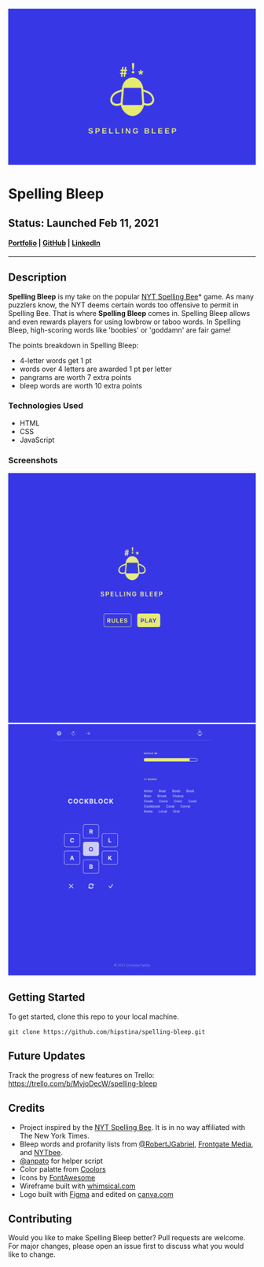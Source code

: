 ![Spelling bleep logo on a blue field](./assets/sb-field-blue.png)

# Spelling Bleep
## Status: **Launched Feb 11, 2021**
#### [Portfolio](https://christinapadilla.com) | [GitHub](https://github.com/hipstina) | [LinkedIn](https://linkedin.com/in/hipstina)
***
## Description 

**Spelling Bleep** is my take on the popular [NYT Spelling Bee](https://www.nytimes.com/puzzles/spelling-bee)* game. As many puzzlers know, the NYT deems certain words too offensive to permit in Spelling Bee. That is where **Spelling Bleep** comes in. Spelling Bleep allows and even rewards players for using lowbrow or taboo words. In Spelling Bleep, high-scoring words like 'boobies' or 'goddamn' are fair game!

The points breakdown in Spelling Bleep: 
  + 4-letter words get 1 pt 
  + words over 4 letters are awarded 1 pt per letter
  + pangrams are worth 7 extra points 
  + bleep words are worth 10 extra points
  



### Technologies Used
* HTML
* CSS
* JavaScript


### Screenshots
![Spelling bleep landing page](./assets/landing-page.png)
![Session of a spelling bleep game](./assets/genius.png)

## Getting Started
To get started, clone this repo to your local machine.
```
git clone https://github.com/hipstina/spelling-bleep.git
```
## Future Updates
Track the progress of new features on Trello: https://trello.com/b/MvjoDecW/spelling-bleep

## Credits
+ Project inspired by the [NYT Spelling Bee](https://www.nytimes.com/puzzles/spelling-bee). It is in no way affiliated with The New York Times.
+ Bleep words and profanity lists from [@RobertJGabriel](https://github.com/RobertJGabriel/Google-profanity-words/blob/master/list.txt), [Frontgate Media](https://www.frontgatemedia.com/a-list-of-723-bad-words-to-blacklist-and-how-to-use-facebooks-moderation-tool/), and [NYTbee]([nytbee.com/](https://nytbee.com/)).
+ [@anpato](https://github.com/anpato) for helper script 
+ Color palatte from [Coolors](https://coolors.co)
+ Icons by [FontAwesome](https://fontawesome.com/v4.7.0/icons/)
+ Wireframe built with [whimsical.com](https://whimsical.com)
+ Logo built with [Figma](https://figma.com) and edited on [canva.com](https://canva.com)

## Contributing
Would you like to make Spelling Bleep better? Pull requests are welcome. For major changes, please open an issue first to discuss what you would like to change.

